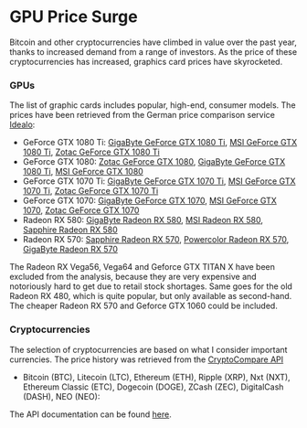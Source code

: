 # GPU Price Surge

Bitcoin and other cryptocurrencies have climbed in value over the past year, thanks to increased demand from a range of investors. As the price of these cryptocurrencies has increased, graphics card prices have skyrocketed.

### GPUs
The list of graphic cards includes popular, high-end, consumer models. The prices have been retrieved from the German price comparison service [Idealo](https://www.idealo.de/):

- GeForce GTX 1080 Ti: [GigaByte GeForce GTX 1080 Ti](https://www.idealo.de/preisvergleich/OffersOfProduct/5489383_-geforce-gtx-1080-ti-gigabyte.html), [MSI GeForce GTX 1080 Ti](https://www.idealo.de/preisvergleich/OffersOfProduct/5477351_-geforce-gtx-1080-ti-msi.html), [Zotac GeForce GTX 1080 Ti](https://www.idealo.de/preisvergleich/OffersOfProduct/5433497_-geforce-gtx-1080-ti-zotac.html)
- GeForce GTX 1080: [Zotac GeForce GTX 1080](https://www.idealo.de/preisvergleich/OffersOfProduct/5030377_-geforce-gtx-1080-amp-edition-8192mb-gddr5x-zotac.html), [GigaByte GeForce GTX 1080 Ti](https://www.idealo.de/preisvergleich/OffersOfProduct/5489383_-geforce-gtx-1080-ti-gigabyte.html), [MSI GeForce GTX 1080](https://www.idealo.de/preisvergleich/OffersOfProduct/5030326_-geforce-gtx-1080-gaming-x-8192mb-gddr5x-msi.html)
- GeForce GTX 1070 Ti: [GigaByte GeForce GTX 1070 Ti](https://www.idealo.de/preisvergleich/OffersOfProduct/5797825_-geforce-gtx-1070-ti-gaming-8gb-gddr5-gigabyte.html), [MSI GeForce GTX 1070 Ti](https://www.idealo.de/preisvergleich/OffersOfProduct/5799445_-geforce-gtx-1070-ti-msi.html), [Zotac GeForce GTX 1070 Ti](https://www.idealo.de/preisvergleich/OffersOfProduct/5797862_-geforce-gtx-1070-ti-zotac.html)
- GeForce GTX 1070: [GigaByte GeForce GTX 1070](https://www.idealo.de/preisvergleich/OffersOfProduct/5063116_-geforce-gtx-1070-gigabyte.html), [MSI GeForce GTX 1070](https://www.idealo.de/preisvergleich/OffersOfProduct/5041185_-geforce-gtx-1070-msi.html), [Zotac GeForce GTX 1070](https://www.idealo.de/preisvergleich/OffersOfProduct/5043258_-geforce-gtx-1070-zotac.html)
- Radeon RX 580: [GigaByte Radeon RX 580](https://www.idealo.de/preisvergleich/OffersOfProduct/5499768_-radeon-rx-580-aorus-8gb-gddr5-gigabyte.html), [MSI Radeon RX 580](https://www.idealo.de/preisvergleich/OffersOfProduct/5499289_-radeon-rx-580-armor-oc-8gb-gddr5-msi.html), [Sapphire Radeon RX 580](https://www.idealo.de/preisvergleich/OffersOfProduct/5500191_-radeon-rx-580-nitro-8gb-gddr5-sapphire-technology.html)
- Radeon RX 570: [Sapphire Radeon RX 570](https://www.idealo.de/preisvergleich/OffersOfProduct/5501162_-radeon-rx-570-sapphire-technology.html), [Powercolor Radeon RX 570](https://www.idealo.de/preisvergleich/OffersOfProduct/5501492_-radeon-rx-570-powercolor.html), [GigaByte Radeon RX 570](https://www.idealo.de/preisvergleich/OffersOfProduct/5499775_-radeon-rx-570-gigabyte.html)

The Radeon RX Vega56, Vega64 and Geforce GTX TITAN X have been excluded from the analysis, because they are very expensive and notoriously hard to get due to retail stock shortages. Same goes for the old Radeon RX 480, which is quite popular, but only available as second-hand. The cheaper Radeon RX 570 and Geforce GTX 1060 could be included.

### Cryptocurrencies

The selection of cryptocurrencies are based on what I consider important currencies. The price history was retrieved from the [CryptoCompare API](https://cryptocompare.com/)

- Bitcoin (BTC), Litecoin (LTC), Ethereum (ETH), Ripple (XRP), Nxt (NXT), Ethereum Classic (ETC), Dogecoin (DOGE), ZCash (ZEC), DigitalCash (DASH), NEO (NEO):

The API documentation can be found [here](https://min-api.cryptocompare.com/).
